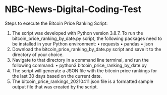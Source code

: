 # NBC-News-Digital-Coding-Test

Steps to execute the Bitcoin Price Ranking Script:

1.	The script was developed with Python version 3.8.7. To run the bitcoin_price_ranking_by_date.py script, the following packages need to be installed in your Python environment:
•	requests
•	pandas
•	json
2.	Download the bitcoin_price_ranking_by_date.py script and save it to the directory of your choice.
3.	Navigate to that directory in a command line terminal, and run the following command:
•	python3  bitcoin_price_ranking_by_date.py
4.	The script will generate a JSON file with the bitcoin price rankings for the last 30 days based on the current date.
5.	The bitcoin_price_rankings_20210411.json file is a formatted sample output file that was created by the script.

